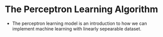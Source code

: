 # The Perceptron Learning Algorithm

- The perceptron learning model is an introduction to how we can implement machine learning with linearly sepearable dataset.